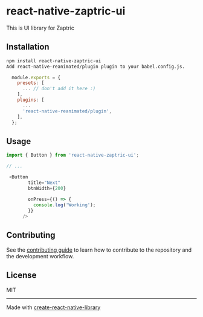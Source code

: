# react-native-zaptric-ui

This is UI library for Zaptric

## Installation

```sh
npm install react-native-zaptric-ui
Add react-native-reanimated/plugin plugin to your babel.config.js.


```
```js
  module.exports = {
    presets: [
      ... // don't add it here :)
    ],
    plugins: [
      ...
      'react-native-reanimated/plugin',
    ],
  };
```

## Usage

```js
import { Button } from 'react-native-zaptric-ui';

// ...

 <Button
        title="Next"
        btnWidth={200}
        
        onPress={() => {
          console.log('Working');
        }}
      />
```

## Contributing

See the [contributing guide](CONTRIBUTING.md) to learn how to contribute to the repository and the development workflow.

## License

MIT

---

Made with [create-react-native-library](https://github.com/callstack/react-native-builder-bob)
